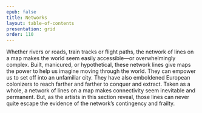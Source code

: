 ```yaml
---
epub: false
title: Networks
layout: table-of-contents
presentation: grid
order: 110
---
```

Whether rivers or roads, train tracks or flight paths, the network of lines on a map makes the world seem easily accessible—or overwhelmingly complex. Built, manicured, or hypothetical, these network lines give maps the power to help us imagine moving through the world. They can empower us to set off into an unfamiliar city. They have also emboldened European colonizers to reach farther and farther to conquer and extract. Taken as a whole, a network of lines on a map makes connectivity seem inevitable and permanent. But, as the artists in this section reveal, those lines can never quite escape the evidence of the network’s contingency and frailty.  